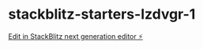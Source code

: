 # stackblitz-starters-lzdvgr-1

[Edit in StackBlitz next generation editor ⚡️](https://stackblitz.com/~/github.com/Bilhere/stackblitz-starters-lzdvgr-1)